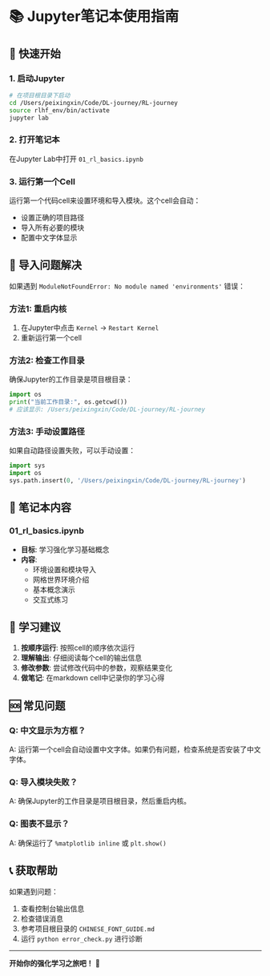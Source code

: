 # 📚 Jupyter笔记本使用指南

## 🚀 快速开始

### 1. 启动Jupyter
```bash
# 在项目根目录下启动
cd /Users/peixingxin/Code/DL-journey/RL-journey
source rlhf_env/bin/activate
jupyter lab
```

### 2. 打开笔记本
在Jupyter Lab中打开 `01_rl_basics.ipynb`

### 3. 运行第一个Cell
运行第一个代码cell来设置环境和导入模块。这个cell会自动：
- 设置正确的项目路径
- 导入所有必要的模块
- 配置中文字体显示

## 🔧 导入问题解决

如果遇到 `ModuleNotFoundError: No module named 'environments'` 错误：

### 方法1: 重启内核
1. 在Jupyter中点击 `Kernel` → `Restart Kernel`
2. 重新运行第一个cell

### 方法2: 检查工作目录
确保Jupyter的工作目录是项目根目录：
```python
import os
print("当前工作目录:", os.getcwd())
# 应该显示: /Users/peixingxin/Code/DL-journey/RL-journey
```

### 方法3: 手动设置路径
如果自动路径设置失败，可以手动设置：
```python
import sys
import os
sys.path.insert(0, '/Users/peixingxin/Code/DL-journey/RL-journey')
```

## 📝 笔记本内容

### 01_rl_basics.ipynb
- **目标**: 学习强化学习基础概念
- **内容**: 
  - 环境设置和模块导入
  - 网格世界环境介绍
  - 基本概念演示
  - 交互式练习

## 🎯 学习建议

1. **按顺序运行**: 按照cell的顺序依次运行
2. **理解输出**: 仔细阅读每个cell的输出信息
3. **修改参数**: 尝试修改代码中的参数，观察结果变化
4. **做笔记**: 在markdown cell中记录你的学习心得

## 🆘 常见问题

### Q: 中文显示为方框？
A: 运行第一个cell会自动设置中文字体。如果仍有问题，检查系统是否安装了中文字体。

### Q: 导入模块失败？
A: 确保Jupyter的工作目录是项目根目录，然后重启内核。

### Q: 图表不显示？
A: 确保运行了 `%matplotlib inline` 或 `plt.show()`

## 📞 获取帮助

如果遇到问题：
1. 查看控制台输出信息
2. 检查错误消息
3. 参考项目根目录的 `CHINESE_FONT_GUIDE.md`
4. 运行 `python error_check.py` 进行诊断

---

**开始你的强化学习之旅吧！** 🚀
